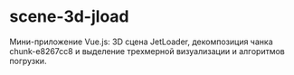 # scene-3d-jload
Мини-приложение Vue.js: 3D сцена JetLoader, декомпозиция чанка chunk-e8267cc8 и выделение трехмерной визуализации и алгоритмов погрузки.
